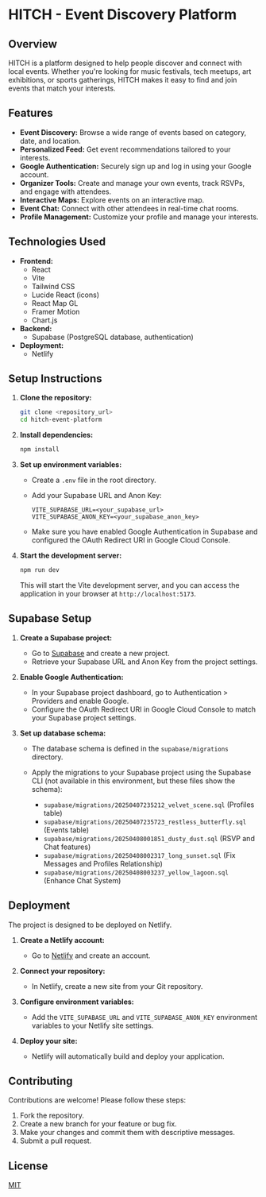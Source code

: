 # HITCH - Event Discovery Platform

## Overview

HITCH is a platform designed to help people discover and connect with local events. Whether you're looking for music festivals, tech meetups, art exhibitions, or sports gatherings, HITCH makes it easy to find and join events that match your interests.

## Features

*   **Event Discovery:** Browse a wide range of events based on category, date, and location.
*   **Personalized Feed:** Get event recommendations tailored to your interests.
*   **Google Authentication:** Securely sign up and log in using your Google account.
*   **Organizer Tools:** Create and manage your own events, track RSVPs, and engage with attendees.
*   **Interactive Maps:** Explore events on an interactive map.
*   **Event Chat:** Connect with other attendees in real-time chat rooms.
*   **Profile Management:** Customize your profile and manage your interests.

## Technologies Used

*   **Frontend:**
    *   React
    *   Vite
    *   Tailwind CSS
    *   Lucide React (icons)
    *   React Map GL
    *   Framer Motion
    *   Chart.js
*   **Backend:**
    *   Supabase (PostgreSQL database, authentication)
*   **Deployment:**
    *   Netlify

## Setup Instructions

1.  **Clone the repository:**

    ```bash
    git clone <repository_url>
    cd hitch-event-platform
    ```

2.  **Install dependencies:**

    ```bash
    npm install
    ```

3.  **Set up environment variables:**

    *   Create a `.env` file in the root directory.
    *   Add your Supabase URL and Anon Key:

        ```
        VITE_SUPABASE_URL=<your_supabase_url>
        VITE_SUPABASE_ANON_KEY=<your_supabase_anon_key>
        ```

    *   Make sure you have enabled Google Authentication in Supabase and configured the OAuth Redirect URI in Google Cloud Console.

4.  **Start the development server:**

    ```bash
    npm run dev
    ```

    This will start the Vite development server, and you can access the application in your browser at `http://localhost:5173`.

## Supabase Setup

1.  **Create a Supabase project:**

    *   Go to [Supabase](https://supabase.com/) and create a new project.
    *   Retrieve your Supabase URL and Anon Key from the project settings.

2.  **Enable Google Authentication:**

    *   In your Supabase project dashboard, go to Authentication > Providers and enable Google.
    *   Configure the OAuth Redirect URI in Google Cloud Console to match your Supabase project settings.

3.  **Set up database schema:**

    *   The database schema is defined in the `supabase/migrations` directory.
    *   Apply the migrations to your Supabase project using the Supabase CLI (not available in this environment, but these files show the schema):

        *   `supabase/migrations/20250407235212_velvet_scene.sql` (Profiles table)
        *   `supabase/migrations/20250407235723_restless_butterfly.sql` (Events table)
        *   `supabase/migrations/20250408001851_dusty_dust.sql` (RSVP and Chat features)
        *   `supabase/migrations/20250408002317_long_sunset.sql` (Fix Messages and Profiles Relationship)
        *   `supabase/migrations/20250408003237_yellow_lagoon.sql` (Enhance Chat System)

## Deployment

The project is designed to be deployed on Netlify.

1.  **Create a Netlify account:**

    *   Go to [Netlify](https://www.netlify.com/) and create an account.

2.  **Connect your repository:**

    *   In Netlify, create a new site from your Git repository.

3.  **Configure environment variables:**

    *   Add the `VITE_SUPABASE_URL` and `VITE_SUPABASE_ANON_KEY` environment variables to your Netlify site settings.

4.  **Deploy your site:**

    *   Netlify will automatically build and deploy your application.

## Contributing

Contributions are welcome! Please follow these steps:

1.  Fork the repository.
2.  Create a new branch for your feature or bug fix.
3.  Make your changes and commit them with descriptive messages.
4.  Submit a pull request.

## License

[MIT](LICENSE)
